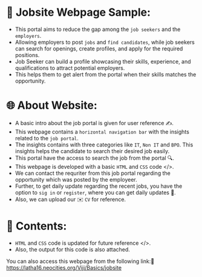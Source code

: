# 💼 Jobsite Webpage Sample:

* This portal aims to reduce the gap among the  `job seekers` and the `employers`. 
* Allowing employers to post `jobs` and `find candidates`, while job seekers can search for openings, create profiles, and apply for the required positions. 
* Job Seeker can build a profile showcasing their skills, experience, and qualifications to attract potential employers. 
* This helps them to get alert from the portal when their skills matches the opportunity. 


# 🌐 About Website:

* A basic intro about the job portal is given for user reference ✍️.
* This webpage contains a `horizontal navigation bar` with the insights related to the `job portal`. 
* The insights contains with three categories like `IT`, `Non IT` and `BPO`. This insights helps the candidate to search their desired job easily.
* This portal have the access to search the job from the portal 🔍.
* This webpage is developed with a basic `HTML` and `CSS` code </>.
* We can contact the requriter from this job portal regarding the opportunity which was posted by the employeer.
* Further, to get daily update regarding the recent jobs, you have the option to `sig in` or `register`, where you can get daily updates 🔔.
 * Also, we can upload our ✉️ `CV` for reference.

# 📝 Contents:

* `HTML` and `CSS` code is updated for future reference </>.
* Also, the output for this code is also attached.

You can also access this webpage from the following link:🔗 https://latha16.neocities.org/Viji/Basics/jobsite
